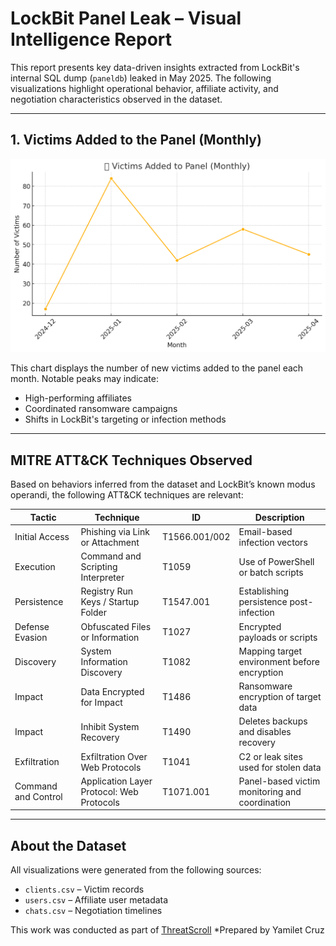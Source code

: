 # LockBit Panel Leak – Visual Intelligence Report

This report presents key data-driven insights extracted from LockBit's internal SQL dump (`paneldb`) leaked in May 2025. The following visualizations highlight operational behavior, affiliate activity, and negotiation characteristics observed in the dataset.

---

## 1. Victims Added to the Panel (Monthly)

![Victims per Month](./victims_by_month_ds.png)

This chart displays the number of new victims added to the panel each month. Notable peaks may indicate:

- High-performing affiliates
- Coordinated ransomware campaigns
- Shifts in LockBit's targeting or infection methods

---

## MITRE ATT&CK Techniques Observed

Based on behaviors inferred from the dataset and LockBit’s known modus operandi, the following ATT&CK techniques are relevant:

| Tactic                | Technique                                | ID           | Description                                       |
|-----------------------|-------------------------------------------|--------------|---------------------------------------------------|
| Initial Access        | Phishing via Link or Attachment           | T1566.001/002| Email-based infection vectors                    |
| Execution             | Command and Scripting Interpreter         | T1059        | Use of PowerShell or batch scripts               |
| Persistence           | Registry Run Keys / Startup Folder        | T1547.001    | Establishing persistence post-infection          |
| Defense Evasion       | Obfuscated Files or Information           | T1027        | Encrypted payloads or scripts                    |
| Discovery             | System Information Discovery              | T1082        | Mapping target environment before encryption     |
| Impact                | Data Encrypted for Impact                 | T1486        | Ransomware encryption of target data             |
| Impact                | Inhibit System Recovery                   | T1490        | Deletes backups and disables recovery            |
| Exfiltration          | Exfiltration Over Web Protocols           | T1041        | C2 or leak sites used for stolen data            |
| Command and Control   | Application Layer Protocol: Web Protocols | T1071.001    | Panel-based victim monitoring and coordination   |

---

##  About the Dataset

All visualizations were generated from the following sources:

- `clients.csv` – Victim records  
- `users.csv` – Affiliate user metadata  
- `chats.csv` – Negotiation timelines  

This work was conducted as part of [ThreatScroll](https://github.com/Yamilithia/ThreatScroll)
*Prepared by Yamilet Cruz 


